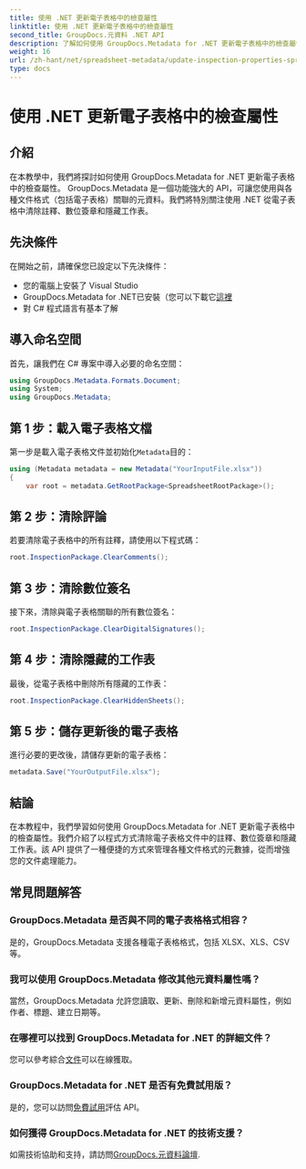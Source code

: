 ```yaml
---
title: 使用 .NET 更新電子表格中的檢查屬性
linktitle: 使用 .NET 更新電子表格中的檢查屬性
second_title: GroupDocs.元資料 .NET API
description: 了解如何使用 GroupDocs.Metadata for .NET 更新電子表格中的檢查屬性。輕鬆管理評論、簽名和隱藏工作表。
weight: 16
url: /zh-hant/net/spreadsheet-metadata/update-inspection-properties-spreadsheets/
type: docs
---
```

# 使用 .NET 更新電子表格中的檢查屬性

## 介紹
在本教學中，我們將探討如何使用 GroupDocs.Metadata for .NET 更新電子表格中的檢查屬性。 GroupDocs.Metadata 是一個功能強大的 API，可讓您使用與各種文件格式（包括電子表格）關聯的元資料。我們將特別關注使用 .NET 從電子表格中清除註釋、數位簽章和隱藏工作表。
## 先決條件
在開始之前，請確保您已設定以下先決條件：
- 您的電腦上安裝了 Visual Studio
-  GroupDocs.Metadata for .NET已安裝（您可以下載它[這裡](https://releases.groupdocs.com/metadata/net/）)
- 對 C# 程式語言有基本了解

## 導入命名空間
首先，讓我們在 C# 專案中導入必要的命名空間：
```csharp
using GroupDocs.Metadata.Formats.Document;
using System;
using GroupDocs.Metadata;
```
## 第 1 步：載入電子表格文檔
第一步是載入電子表格文件並初始化`Metadata`目的：
```csharp
using (Metadata metadata = new Metadata("YourInputFile.xlsx"))
{
    var root = metadata.GetRootPackage<SpreadsheetRootPackage>();
```
## 第 2 步：清除評論
若要清除電子表格中的所有註釋，請使用以下程式碼：
```csharp
root.InspectionPackage.ClearComments();
```
## 第 3 步：清除數位簽名
接下來，清除與電子表格關聯的所有數位簽名：
```csharp
root.InspectionPackage.ClearDigitalSignatures();
```
## 第 4 步：清除隱藏的工作表
最後，從電子表格中刪除所有隱藏的工作表：
```csharp
root.InspectionPackage.ClearHiddenSheets();
```
## 第 5 步：儲存更新後的電子表格
進行必要的更改後，請儲存更新的電子表格：
```csharp
metadata.Save("YourOutputFile.xlsx");
```

## 結論
在本教程中，我們學習如何使用 GroupDocs.Metadata for .NET 更新電子表格中的檢查屬性。我們介紹了以程式方式清除電子表格文件中的註釋、數位簽章和隱藏工作表。該 API 提供了一種便捷的方式來管理各種文件格式的元數據，從而增強您的文件處理能力。

## 常見問題解答
### GroupDocs.Metadata 是否與不同的電子表格格式相容？
是的，GroupDocs.Metadata 支援各種電子表格格式，包括 XLSX、XLS、CSV 等。
### 我可以使用 GroupDocs.Metadata 修改其他元資料屬性嗎？
當然，GroupDocs.Metadata 允許您讀取、更新、刪除和新增元資料屬性，例如作者、標題、建立日期等。
### 在哪裡可以找到 GroupDocs.Metadata for .NET 的詳細文件？
您可以參考綜合[文件](https://tutorials.groupdocs.com/metadata/net/)可以在線獲取。
### GroupDocs.Metadata for .NET 是否有免費試用版？
是的，您可以訪問[免費試用](https://releases.groupdocs.com/)評估 API。
### 如何獲得 GroupDocs.Metadata for .NET 的技術支援？
如需技術協助和支持，請訪問[GroupDocs.元資料論壇](https://forum.groupdocs.com/c/metadata/14).